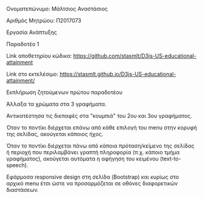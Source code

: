 Ονοματεπώνυμο: Μάλτσιος Αναστάσιος

Αριθμός Μητρώου: Π2017073

Εργασία Ανάπτυξης

Παραδοτέο 1

Link αποθετηρίου κώδικα: https://github.com/stasmlt/D3js-US-educational-attainment

Link στο εκτελέσιμο: https://stasmlt.github.io/D3js-US-educational-attainment/

Εκπλήρωση ζητούμενων πρώτου παραδοτέου

Άλλαξα τα χρώματα στα 3 γραφήματα.

Αντικατέστησα τις διεπαφές στα "κουμπιά" του 2ου και 3ου γραφήματος.

Όταν το ποντίκι διέρχεται επάνω από κάθε επιλογή του menu στην κορυφή της σελίδας, ακούγεται κάποιος ήχος.

Όταν το ποντίκι διέρχεται πάνω από κάποια πρόταση/κείμενο της σελίδας ή περιοχή που περιλαμβάνει γραπτή πληροφορία (π.χ. κάποιο τμήμα γραφήματος), ακούγεται αυτόματα η αφήγηση του κειμένου (text-to-speech).

Εφάρμοσα responsive design στη σελίδα (Bootstrap) και κυρίως στο αρχικό menu έτσι ώστε να προσαρμόζεται σε οθόνες διαφορετικών διαστάσεων.

